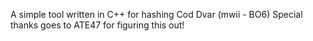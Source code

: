 A simple tool written in C++ for hashing Cod Dvar (mwii - BO6)
Special thanks goes to ATE47 for figuring this out!
